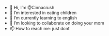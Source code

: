 - 👋 Hi, I’m @Cinnacrush
- 👀 I’m interested in eating children
- 🌱 I’m currently learning to english
- 💞️ I’m looking to collaborate on doing your mom
- 📫 How to reach me: just dont

<!---
Cinnacrush/Cinnacrush is a ✨ special ✨ repository because its `README.md` (this file) appears on your GitHub profile.
You can click the Preview link to take a look at your changes.
--->
